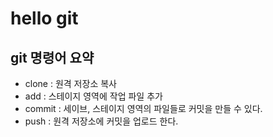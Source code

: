 # hello git

## git 명령어 요약

- clone : 원격 저장소 복사
- add : 스테이지 영역에 작업 파일 추가
- commit : 세이브, 스테이지 영역의 파일들로 커밋을 만들 수 있다.
- push : 원격 저장소에 커밋을 업로드 한다.
